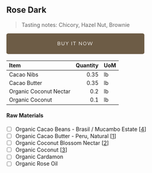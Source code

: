 ## Rose Dark
> Tasting notes: Chicory, Hazel Nut, Brownie

[![Buy Now](/assets/images/buy-now.png "Buy Now")](https://shop.osocra.com/collections/bars/products/21070415)

| Item | Quantity | UoM  |
| :---     | ---:    | :--- |
| Cacao Nibs  | 0.35    | lb    |
| Cacao Butter   | 0.35    | lb    |
| Organic Coconut Nectar     | 0.2      | lb      |
| Organic Coconut     | 0.1      | lb      |

#### Raw Materials
- [ ] Organic Cacao Beans - Brasil / Mucambo Estate [[4](/vendors)]
- [ ] Organic Cacao Butter - Peru, Natural [[1](/vendors)]
- [ ] Organic Coconut Blossom Nectar [[2](/vendors)]
- [ ] Organic Coconut [[3](/vendors)]
- [ ] Organic Cardamon 
- [ ] Organic Rose Oil
